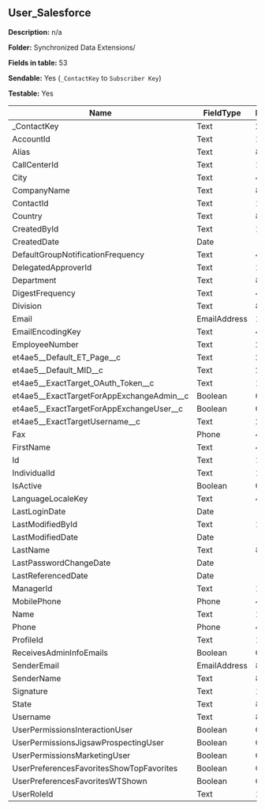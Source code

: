 ## User_Salesforce

**Description:** n/a

**Folder:** Synchronized Data Extensions/

**Fields in table:** 53

**Sendable:** Yes (`_ContactKey` to `Subscriber Key`)

**Testable:** Yes

| Name | FieldType | MaxLength | IsPrimaryKey | IsNullable | DefaultValue |
| --- | --- | --- | --- | --- | --- |
| _ContactKey | Text | 254 | - | - |  |
| AccountId | Text | 18 | - | + |  |
| Alias | Text | 8 | - | + |  |
| CallCenterId | Text | 18 | - | + |  |
| City | Text | 40 | - | + |  |
| CompanyName | Text | 80 | - | + |  |
| ContactId | Text | 18 | - | + |  |
| Country | Text | 80 | - | + |  |
| CreatedById | Text | 18 | - | + |  |
| CreatedDate | Date |  | - | + |  |
| DefaultGroupNotificationFrequency | Text | 40 | - | + |  |
| DelegatedApproverId | Text | 18 | - | + |  |
| Department | Text | 80 | - | + |  |
| DigestFrequency | Text | 40 | - | + |  |
| Division | Text | 80 | - | + |  |
| Email | EmailAddress | 128 | - | + |  |
| EmailEncodingKey | Text | 40 | - | + |  |
| EmployeeNumber | Text | 20 | - | + |  |
| et4ae5__Default_ET_Page__c | Text | 255 | - | + |  |
| et4ae5__Default_MID__c | Text | 20 | - | + |  |
| et4ae5__ExactTarget_OAuth_Token__c | Text | 175 | - | + |  |
| et4ae5__ExactTargetForAppExchangeAdmin__c | Boolean | 0 | - | + |  |
| et4ae5__ExactTargetForAppExchangeUser__c | Boolean | 0 | - | + |  |
| et4ae5__ExactTargetUsername__c | Text | 255 | - | + |  |
| Fax | Phone | 40 | - | + |  |
| FirstName | Text | 40 | - | + |  |
| Id | Text | 18 | + | - |  |
| IndividualId | Text | 18 | - | + |  |
| IsActive | Boolean | 0 | - | + |  |
| LanguageLocaleKey | Text | 40 | - | + |  |
| LastLoginDate | Date |  | - | + |  |
| LastModifiedById | Text | 18 | - | + |  |
| LastModifiedDate | Date |  | - | + |  |
| LastName | Text | 80 | - | + |  |
| LastPasswordChangeDate | Date |  | - | + |  |
| LastReferencedDate | Date |  | - | + |  |
| ManagerId | Text | 18 | - | + |  |
| MobilePhone | Phone | 40 | - | + |  |
| Name | Text | 121 | - | + |  |
| Phone | Phone | 40 | - | + |  |
| ProfileId | Text | 18 | - | + |  |
| ReceivesAdminInfoEmails | Boolean | 0 | - | + |  |
| SenderEmail | EmailAddress | 80 | - | + |  |
| SenderName | Text | 80 | - | + |  |
| Signature | Text | 1333 | - | + |  |
| State | Text | 80 | - | + |  |
| Username | Text | 80 | - | + |  |
| UserPermissionsInteractionUser | Boolean | 0 | - | + |  |
| UserPermissionsJigsawProspectingUser | Boolean | 0 | - | + |  |
| UserPermissionsMarketingUser | Boolean | 0 | - | + |  |
| UserPreferencesFavoritesShowTopFavorites | Boolean | 0 | - | + |  |
| UserPreferencesFavoritesWTShown | Boolean | 0 | - | + |  |
| UserRoleId | Text | 18 | - | + |  |
